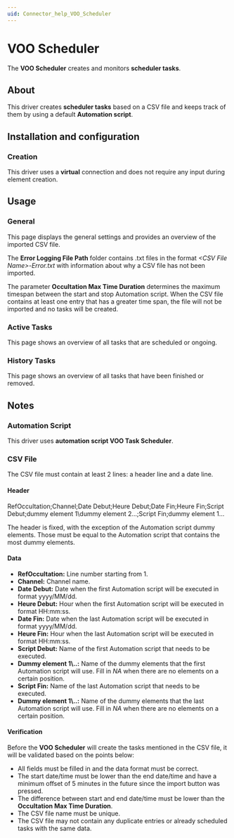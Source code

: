 ```yaml
---
uid: Connector_help_VOO_Scheduler
---
```


# VOO Scheduler

The **VOO Scheduler** creates and monitors **scheduler tasks**.

## About

This driver creates **scheduler tasks** based on a CSV file and keeps track of them by using a default **Automation script**.

## Installation and configuration

### Creation

This driver uses a **virtual** connection and does not require any input during element creation.

## Usage

### General

This page displays the general settings and provides an overview of the imported CSV file.

The **Error Logging File Path** folder contains .txt files in the format *\<CSV File Name\>-Error.txt* with information about why a CSV file has not been imported.

The parameter **Occultation Max Time Duration** determines the maximum timespan between the start and stop Automation script. When the CSV file contains at least one entry that has a greater time span, the file will not be imported and no tasks will be created.

### Active Tasks

This page shows an overview of all tasks that are scheduled or ongoing.

### History Tasks

This page shows an overview of all tasks that have been finished or removed.

## Notes

### Automation Script

This driver uses **automation script VOO Task Scheduler**.

### CSV File

The CSV file must contain at least 2 lines: a header line and a date line.

#### Header

RefOccultation;Channel;Date Debut;Heure Debut;Date Fin;Heure Fin;Script Debut;dummy element 1\dummy element 2...;Script Fin;dummy element 1...

The header is fixed, with the exception of the Automation script dummy elements. Those must be equal to the Automation script that contains the most dummy elements.

#### Data

- **RefOccultation:** Line number starting from 1.
- **Channel:** Channel name.
- **Date Debut:** Date when the first Automation script will be executed in format yyyy/MM/dd.
- **Heure Debut:** Hour when the first Automation script will be executed in format HH:mm:ss.
- **Date Fin:** Date when the last Automation script will be executed in format yyyy/MM/dd.
- **Heure Fin:** Hour when the last Automation script will be executed in format HH:mm:ss.
- **Script Debut:** Name of the first Automation script that needs to be executed.
- **Dummy element 1\\..:** Name of the dummy elements that the first Automation script will use. Fill in *NA* when there are no elements on a certain position.
- **Script Fin:** Name of the last Automation script that needs to be executed.
- **Dummy element 1\\..:** Name of the dummy elements that the last Automation script will use. Fill in *NA* when there are no elements on a certain position.

#### Verification

Before the **VOO Scheduler** will create the tasks mentioned in the CSV file, it will be validated based on the points below:

- All fields must be filled in and the data format must be correct.
- The start date/time must be lower than the end date/time and have a minimum offset of 5 minutes in the future since the import button was pressed.
- The difference between start and end date/time must be lower than the **Occultation Max Time Duration**.
- The CSV file name must be unique.
- The CSV file may not contain any duplicate entries or already scheduled tasks with the same data.
